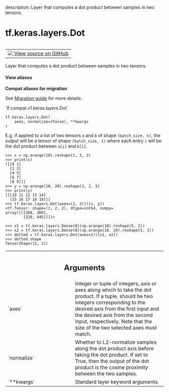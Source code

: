description: Layer that computes a dot product between samples in two tensors.

<div itemscope itemtype="http://developers.google.com/ReferenceObject">
<meta itemprop="name" content="tf.keras.layers.Dot" />
<meta itemprop="path" content="Stable" />
<meta itemprop="property" content="__init__"/>
<meta itemprop="property" content="__new__"/>
</div>

# tf.keras.layers.Dot

<!-- Insert buttons and diff -->

<table class="tfo-notebook-buttons tfo-api nocontent" align="left">
<td>
  <a target="_blank" href="https://github.com/tensorflow/tensorflow/blob/r2.2/tensorflow/python/keras/layers/merge.py#L575-L733">
    <img src="https://www.tensorflow.org/images/GitHub-Mark-32px.png" />
    View source on GitHub
  </a>
</td>
</table>



Layer that computes a dot product between samples in two tensors.

<section class="expandable">
  <h4 class="showalways">View aliases</h4>
  <p>
<b>Compat aliases for migration</b>
<p>See
<a href="https://www.tensorflow.org/guide/migrate">Migration guide</a> for
more details.</p>
<p>`tf.compat.v1.keras.layers.Dot`</p>
</p>
</section>

<pre class="devsite-click-to-copy prettyprint lang-py tfo-signature-link">
<code>tf.keras.layers.Dot(
    axes, normalize=(False), **kwargs
)
</code></pre>



<!-- Placeholder for "Used in" -->

E.g. if applied to a list of two tensors `a` and `b` of shape
`(batch_size, n)`, the output will be a tensor of shape `(batch_size, 1)`
where each entry `i` will be the dot product between
`a[i]` and `b[i]`.

```
>>> x = np.arange(10).reshape(1, 5, 2)
>>> print(x)
[[[0 1]
  [2 3]
  [4 5]
  [6 7]
  [8 9]]]
>>> y = np.arange(10, 20).reshape(1, 2, 5)
>>> print(y)
[[[10 11 12 13 14]
  [15 16 17 18 19]]]
>>> tf.keras.layers.Dot(axes=(1, 2))([x, y])
<tf.Tensor: shape=(1, 2, 2), dtype=int64, numpy=
array([[[260, 360],
        [320, 445]]])>
```

```
>>> x1 = tf.keras.layers.Dense(8)(np.arange(10).reshape(5, 2))
>>> x2 = tf.keras.layers.Dense(8)(np.arange(10, 20).reshape(5, 2))
>>> dotted = tf.keras.layers.Dot(axes=1)([x1, x2])
>>> dotted.shape
TensorShape([5, 1])
```

<!-- Tabular view -->
 <table class="responsive fixed orange">
<colgroup><col width="214px"><col></colgroup>
<tr><th colspan="2"><h2 class="add-link">Arguments</h2></th></tr>

<tr>
<td>
`axes`
</td>
<td>
Integer or tuple of integers,
axis or axes along which to take the dot product. If a tuple, should
be two integers corresponding to the desired axis from the first input
and the desired axis from the second input, respectively. Note that the
size of the two selected axes must match.
</td>
</tr><tr>
<td>
`normalize`
</td>
<td>
Whether to L2-normalize samples along the
dot product axis before taking the dot product.
If set to True, then the output of the dot product
is the cosine proximity between the two samples.
</td>
</tr><tr>
<td>
`**kwargs`
</td>
<td>
Standard layer keyword arguments.
</td>
</tr>
</table>



